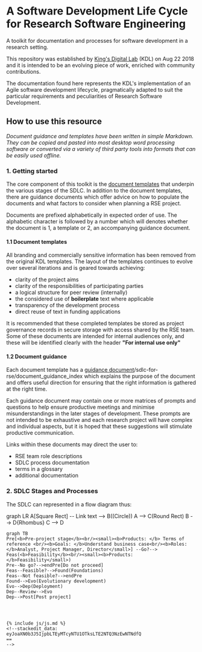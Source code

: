 # A Software Development Life Cycle for Research Software Engineering
A toolkit for documentation and processes for software development in a research setting. 

This repository was established by [King's Digital Lab](https://www.kdl.kcl.ac.uk)  (KDL) on Aug 22 2018 and it is intended to be an evolving piece of work, enriched with community contributions.

The documentation found here represents the KDL's implementation of an Agile software development lifecycle, pragmatically adapted to suit the particular requirements and peculiarities of Research Software Development. 

## How to use this resource
*Document guidance and templates have been written in simple Markdown. They can be copied and pasted into most desktop word processing software or converted via a variety of third party tools into formats that can be easily used offline.*

### 1. Getting started
The core component of this toolkit is the [document templates](/sdlc-for-rse/document_template_index) that underpin the various stages of the SDLC.  In addition to the document templates, there are guidance documents which offer advice on how to populate the documents and what factors to consider when planning a RSE project.

Documents are prefixed alphabetically in expected order of use. The alphabetic character is followed by a number which will denotes whether the document is 1, a template or 2, an accompanying guidance document.

#### 1.1 Document templates
All branding and commercially sensitive information has been removed from the original KDL templates. The layout of the templates continues to evolve over several iterations and is geared towards achieving:

 - clarity of the project aims
 - clarity of the responsibilities of participating parties
 - a logical structure for peer review (internally)
 - the considered use of **boilerplate** text where applicable
 - transparency of the development process
 - direct reuse of text in funding applications

It is recommended that these completed templates be stored as project governance records in secure storage with access shared by the RSE team. Some of these documents are intended for internal audiences only, and these will be identified clearly with the header **"For internal use only"**

#### 1.2 Document guidance
Each document template has a [guidance document]()/sdlc-for-rse/document_guidance_index which explains the purpose of the document and offers useful direction for ensuring that the right information is gathered at the right time.

Each guidance document may contain one or more matrices of prompts and questions to help ensure productive meetings and minimise misunderstandings in the later stages of development. These prompts are not intended to be exhaustive and each research project will have complex and individual aspects, but it is hoped that these suggestions will stimulate productive communication.

Links within these documents may direct the user to:

 - RSE team role descriptions
 - SDLC process documentation
 - terms in a glossary
 - additional documentation

### 2. SDLC Stages and Processes
The SDLC can represented in a flow diagram thus:

<div class="mermaid">
graph LR
A[Square Rect] -- Link text --> B((Circle))
A --> C(Round Rect)
B - -> D{Rhombus}
C --> D
</div>

```mermaid 
graph TB
Pre[<b>Pre-project stage</b><br/><small><b>Products: </b> Terms of reference <br/><b>Goals: </b>Understand business case<br/><b>Roles: </b>Analyst, Project Manager, Director</small>] --Go?--> 
Feas(<b>Feasibility</b><br/><small><b>Products: </b>Feasibility</small>)
Pre--No go?-->endPre[Do not proceed]
Feas--Feasible?-->Found(Foundations)
Feas--Not feasible?-->endPre
Found-->Evo(Evolutionary development)
Evo-->Dep(Deployment)
Dep--Review-->Evo
Dep-->Post[Post project]




{% include js/js.md %}
<!--stackedit_data:
eyJoaXN0b3J5IjpbLTEyMTcyNTU1OTksLTE2NTQ3NzEwNTNdfQ
==
-->